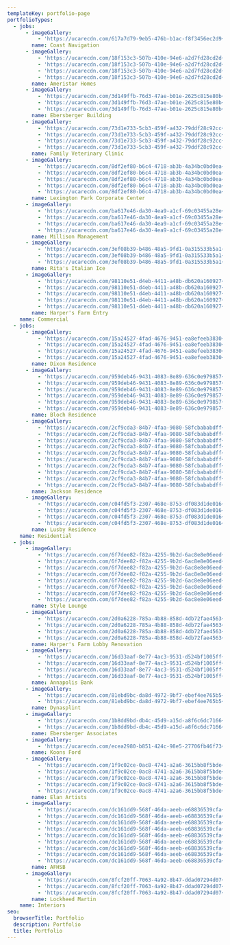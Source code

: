 ```yaml
---
templateKey: portfolio-page
portfolioTypes:
  - jobs:
      - imageGallery:
          - 'https://ucarecdn.com/617a7d79-9eb5-476b-b1ac-f8f3456ec2d9~1/nth/0/'
        name: Coast Navigation
      - imageGallery:
          - 'https://ucarecdn.com/18f153c3-507b-410e-94e6-a2d7fd28cd2d~4/nth/0/'
          - 'https://ucarecdn.com/18f153c3-507b-410e-94e6-a2d7fd28cd2d~4/nth/1/'
          - 'https://ucarecdn.com/18f153c3-507b-410e-94e6-a2d7fd28cd2d~4/nth/2/'
          - 'https://ucarecdn.com/18f153c3-507b-410e-94e6-a2d7fd28cd2d~4/nth/3/'
        name: Ameristar Homes
      - imageGallery:
          - 'https://ucarecdn.com/3d149ffb-76d3-47ae-b01e-2625c815e80b~3/nth/0/'
          - 'https://ucarecdn.com/3d149ffb-76d3-47ae-b01e-2625c815e80b~3/nth/1/'
          - 'https://ucarecdn.com/3d149ffb-76d3-47ae-b01e-2625c815e80b~3/nth/2/'
        name: Ebersberger Building
      - imageGallery:
          - 'https://ucarecdn.com/73d1e733-5cb3-459f-a432-79ddf28c92cc~4/nth/0/'
          - 'https://ucarecdn.com/73d1e733-5cb3-459f-a432-79ddf28c92cc~4/nth/1/'
          - 'https://ucarecdn.com/73d1e733-5cb3-459f-a432-79ddf28c92cc~4/nth/2/'
          - 'https://ucarecdn.com/73d1e733-5cb3-459f-a432-79ddf28c92cc~4/nth/3/'
        name: Family Veterinary Clinic
      - imageGallery:
          - 'https://ucarecdn.com/8df2ef80-b6c4-4718-ab3b-4a34bc0bd0ea~5/nth/0/'
          - 'https://ucarecdn.com/8df2ef80-b6c4-4718-ab3b-4a34bc0bd0ea~5/nth/1/'
          - 'https://ucarecdn.com/8df2ef80-b6c4-4718-ab3b-4a34bc0bd0ea~5/nth/2/'
          - 'https://ucarecdn.com/8df2ef80-b6c4-4718-ab3b-4a34bc0bd0ea~5/nth/3/'
          - 'https://ucarecdn.com/8df2ef80-b6c4-4718-ab3b-4a34bc0bd0ea~5/nth/4/'
        name: Lexington Park Corporate Center
      - imageGallery:
          - 'https://ucarecdn.com/ba617e46-da30-4ea9-a1cf-69c03455a28e~4/nth/0/'
          - 'https://ucarecdn.com/ba617e46-da30-4ea9-a1cf-69c03455a28e~4/nth/1/'
          - 'https://ucarecdn.com/ba617e46-da30-4ea9-a1cf-69c03455a28e~4/nth/2/'
          - 'https://ucarecdn.com/ba617e46-da30-4ea9-a1cf-69c03455a28e~4/nth/3/'
        name: Millison Management
      - imageGallery:
          - 'https://ucarecdn.com/3ef08b39-b486-48a5-9fd1-0a315533b5a1~3/nth/0/'
          - 'https://ucarecdn.com/3ef08b39-b486-48a5-9fd1-0a315533b5a1~3/nth/1/'
          - 'https://ucarecdn.com/3ef08b39-b486-48a5-9fd1-0a315533b5a1~3/nth/2/'
        name: Rita's Italian Ice
      - imageGallery:
          - 'https://ucarecdn.com/98110e51-d4eb-4411-a48b-db620a160927~5/nth/0/'
          - 'https://ucarecdn.com/98110e51-d4eb-4411-a48b-db620a160927~5/nth/1/'
          - 'https://ucarecdn.com/98110e51-d4eb-4411-a48b-db620a160927~5/nth/2/'
          - 'https://ucarecdn.com/98110e51-d4eb-4411-a48b-db620a160927~5/nth/3/'
          - 'https://ucarecdn.com/98110e51-d4eb-4411-a48b-db620a160927~5/nth/4/'
        name: Harper's Farm Entry
    name: Commercial
  - jobs:
      - imageGallery:
          - 'https://ucarecdn.com/15a24527-4fad-4676-9451-ea8efeeb3830~4/nth/0/'
          - 'https://ucarecdn.com/15a24527-4fad-4676-9451-ea8efeeb3830~4/nth/1/'
          - 'https://ucarecdn.com/15a24527-4fad-4676-9451-ea8efeeb3830~4/nth/2/'
          - 'https://ucarecdn.com/15a24527-4fad-4676-9451-ea8efeeb3830~4/nth/3/'
        name: Dixon Residence
      - imageGallery:
          - 'https://ucarecdn.com/959deb46-9431-4083-8e89-636c0e979857~6/nth/0/'
          - 'https://ucarecdn.com/959deb46-9431-4083-8e89-636c0e979857~6/nth/1/'
          - 'https://ucarecdn.com/959deb46-9431-4083-8e89-636c0e979857~6/nth/2/'
          - 'https://ucarecdn.com/959deb46-9431-4083-8e89-636c0e979857~6/nth/3/'
          - 'https://ucarecdn.com/959deb46-9431-4083-8e89-636c0e979857~6/nth/4/'
          - 'https://ucarecdn.com/959deb46-9431-4083-8e89-636c0e979857~6/nth/5/'
        name: Bloch Residence
      - imageGallery:
          - 'https://ucarecdn.com/2cf9cda3-84b7-4faa-9080-58fcbababdff~10/nth/0/'
          - 'https://ucarecdn.com/2cf9cda3-84b7-4faa-9080-58fcbababdff~10/nth/1/'
          - 'https://ucarecdn.com/2cf9cda3-84b7-4faa-9080-58fcbababdff~10/nth/2/'
          - 'https://ucarecdn.com/2cf9cda3-84b7-4faa-9080-58fcbababdff~10/nth/3/'
          - 'https://ucarecdn.com/2cf9cda3-84b7-4faa-9080-58fcbababdff~10/nth/4/'
          - 'https://ucarecdn.com/2cf9cda3-84b7-4faa-9080-58fcbababdff~10/nth/5/'
          - 'https://ucarecdn.com/2cf9cda3-84b7-4faa-9080-58fcbababdff~10/nth/6/'
          - 'https://ucarecdn.com/2cf9cda3-84b7-4faa-9080-58fcbababdff~10/nth/7/'
          - 'https://ucarecdn.com/2cf9cda3-84b7-4faa-9080-58fcbababdff~10/nth/8/'
          - 'https://ucarecdn.com/2cf9cda3-84b7-4faa-9080-58fcbababdff~10/nth/9/'
        name: Jackson Residence
      - imageGallery:
          - 'https://ucarecdn.com/c04fd5f3-2307-468e-8753-df083d1de016~4/nth/0/'
          - 'https://ucarecdn.com/c04fd5f3-2307-468e-8753-df083d1de016~4/nth/1/'
          - 'https://ucarecdn.com/c04fd5f3-2307-468e-8753-df083d1de016~4/nth/2/'
          - 'https://ucarecdn.com/c04fd5f3-2307-468e-8753-df083d1de016~4/nth/3/'
        name: Lusby Residence
    name: Residential
  - jobs:
      - imageGallery:
          - 'https://ucarecdn.com/6f7dee82-f82a-4255-9b2d-6ac8e8e06eed~8/nth/0/'
          - 'https://ucarecdn.com/6f7dee82-f82a-4255-9b2d-6ac8e8e06eed~8/nth/1/'
          - 'https://ucarecdn.com/6f7dee82-f82a-4255-9b2d-6ac8e8e06eed~8/nth/2/'
          - 'https://ucarecdn.com/6f7dee82-f82a-4255-9b2d-6ac8e8e06eed~8/nth/3/'
          - 'https://ucarecdn.com/6f7dee82-f82a-4255-9b2d-6ac8e8e06eed~8/nth/4/'
          - 'https://ucarecdn.com/6f7dee82-f82a-4255-9b2d-6ac8e8e06eed~8/nth/5/'
          - 'https://ucarecdn.com/6f7dee82-f82a-4255-9b2d-6ac8e8e06eed~8/nth/6/'
          - 'https://ucarecdn.com/6f7dee82-f82a-4255-9b2d-6ac8e8e06eed~8/nth/7/'
        name: Style Lounge
      - imageGallery:
          - 'https://ucarecdn.com/2d0a6228-785a-4b88-858d-4db72fae4563~4/nth/0/'
          - 'https://ucarecdn.com/2d0a6228-785a-4b88-858d-4db72fae4563~4/nth/1/'
          - 'https://ucarecdn.com/2d0a6228-785a-4b88-858d-4db72fae4563~4/nth/2/'
          - 'https://ucarecdn.com/2d0a6228-785a-4b88-858d-4db72fae4563~4/nth/3/'
        name: Harper's Farm Lobby Renovation
      - imageGallery:
          - 'https://ucarecdn.com/16d33aaf-8e77-4ac3-9531-d524bf1005ff~4/nth/0/'
          - 'https://ucarecdn.com/16d33aaf-8e77-4ac3-9531-d524bf1005ff~4/nth/1/'
          - 'https://ucarecdn.com/16d33aaf-8e77-4ac3-9531-d524bf1005ff~4/nth/2/'
          - 'https://ucarecdn.com/16d33aaf-8e77-4ac3-9531-d524bf1005ff~4/nth/3/'
        name: Annapolis Bank
      - imageGallery:
          - 'https://ucarecdn.com/81ebd9bc-da8d-4972-9bf7-ebef4ee765b5~2/nth/0/'
          - 'https://ucarecdn.com/81ebd9bc-da8d-4972-9bf7-ebef4ee765b5~2/nth/1/'
        name: Dynasplint
      - imageGallery:
          - 'https://ucarecdn.com/1b8dd9bd-db4c-45d9-a15d-a8f6c6dc7166~2/nth/0/'
          - 'https://ucarecdn.com/1b8dd9bd-db4c-45d9-a15d-a8f6c6dc7166~2/nth/1/'
        name: Ebersberger Associates
      - imageGallery:
          - 'https://ucarecdn.com/ecea2980-b851-424c-98e5-27706fb46f73~1/nth/0/'
        name: Koons Ford
      - imageGallery:
          - 'https://ucarecdn.com/1f9c02ce-0ac8-4741-a2a6-3615bb8f5bde~5/nth/0/'
          - 'https://ucarecdn.com/1f9c02ce-0ac8-4741-a2a6-3615bb8f5bde~5/nth/1/'
          - 'https://ucarecdn.com/1f9c02ce-0ac8-4741-a2a6-3615bb8f5bde~5/nth/2/'
          - 'https://ucarecdn.com/1f9c02ce-0ac8-4741-a2a6-3615bb8f5bde~5/nth/3/'
          - 'https://ucarecdn.com/1f9c02ce-0ac8-4741-a2a6-3615bb8f5bde~5/nth/4/'
        name: Elan Artists
      - imageGallery:
          - 'https://ucarecdn.com/dc161dd9-568f-46da-aeeb-e68836539cfa~9/nth/0/'
          - 'https://ucarecdn.com/dc161dd9-568f-46da-aeeb-e68836539cfa~9/nth/1/'
          - 'https://ucarecdn.com/dc161dd9-568f-46da-aeeb-e68836539cfa~9/nth/2/'
          - 'https://ucarecdn.com/dc161dd9-568f-46da-aeeb-e68836539cfa~9/nth/3/'
          - 'https://ucarecdn.com/dc161dd9-568f-46da-aeeb-e68836539cfa~9/nth/4/'
          - 'https://ucarecdn.com/dc161dd9-568f-46da-aeeb-e68836539cfa~9/nth/5/'
          - 'https://ucarecdn.com/dc161dd9-568f-46da-aeeb-e68836539cfa~9/nth/6/'
          - 'https://ucarecdn.com/dc161dd9-568f-46da-aeeb-e68836539cfa~9/nth/7/'
          - 'https://ucarecdn.com/dc161dd9-568f-46da-aeeb-e68836539cfa~9/nth/8/'
        name: AFHSB
      - imageGallery:
          - 'https://ucarecdn.com/8fcf20ff-7063-4a92-8b47-ddad07294d07~3/nth/0/'
          - 'https://ucarecdn.com/8fcf20ff-7063-4a92-8b47-ddad07294d07~3/nth/1/'
          - 'https://ucarecdn.com/8fcf20ff-7063-4a92-8b47-ddad07294d07~3/nth/2/'
        name: Lockheed Martin
    name: Interiors
seo:
  browserTitle: Portfolio
  description: Portfolio
  title: Portfolio
---
```


